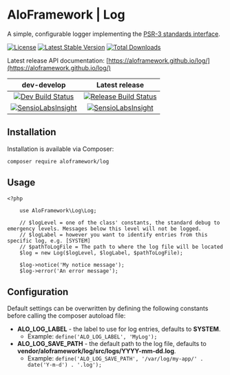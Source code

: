 # AloFramework | Log #

A simple, configurable logger implementing the [PSR-3 standards interface](https://packagist.org/packages/psr/log).

[![License](https://poser.pugx.org/aloframework/log/license?format=plastic)](LICENSE)
[![Latest Stable Version](https://poser.pugx.org/aloframework/log/v/stable?format=plastic)](https://packagist.org/packages/aloframework/log)
[![Total Downloads](https://poser.pugx.org/aloframework/log/downloads?format=plastic)](https://packagist.org/packages/aloframework/log)

Latest release API documentation: [https://aloframework.github.io/log/](https://aloframework.github.io/log/)

|                                                                                          dev-develop                                                                                         |                                                             Latest release                                                            |
|:-------------------------------------------------------------------------------------------------------------------------------------------------------------------------------------------:|:-------------------------------------------------------------------------------------------------------------------------------------:|
| [![Dev Build Status](https://travis-ci.org/aloframework/log.svg?branch=develop)](https://travis-ci.org/aloframework/log)                                                                     | [![Release Build Status](https://travis-ci.org/aloframework/log.svg?branch=1.4)](https://travis-ci.org/aloframework/log)            |
| [![SensioLabsInsight](https://insight.sensiolabs.com/projects/c3500bba-d9af-4734-9dc7-31fddc7f8abe/mini.png)](https://insight.sensiolabs.com/projects/c3500bba-d9af-4734-9dc7-31fddc7f8abe) | [![SensioLabsInsight](https://i.imgur.com/KygqLtf.png)](https://insight.sensiolabs.com/projects/c3500bba-d9af-4734-9dc7-31fddc7f8abe) |


## Installation ##
Installation is available via Composer:

    composer require aloframework/log

## Usage ##

    <?php
	
		use AloFramework\Log\Log;
		
		// $logLevel = one of the class' constants, the standard debug to emergency levels. Messages below this level will not be logged.
		// $logLabel = however you want to identify entries from this specific log, e.g. [SYSTEM]
		// $pathToLogFile = The path to where the log file will be located
		$log = new Log($logLevel, $logLabel, $pathToLogFile);
		
		$log->notice('My notice message');
		$log->error('An error message');

## Configuration ##

Default settings can be overwritten by defining the following constants before calling the composer autoload file:

 - **ALO_LOG_LABEL** - the label to use for log entries, defaults to **SYSTEM**.
	 - Example: `define('ALO_LOG_LABEL', 'MyLog');`
 - **ALO_LOG_SAVE_PATH** - the default path to the log file, defaults to **vendor/aloframework/log/src/logs/YYYY-mm-dd.log**.
	 - Example: `define('ALO_LOG_SAVE_PATH', '/var/log/my-app/' . date('Y-m-d') . '.log');`
